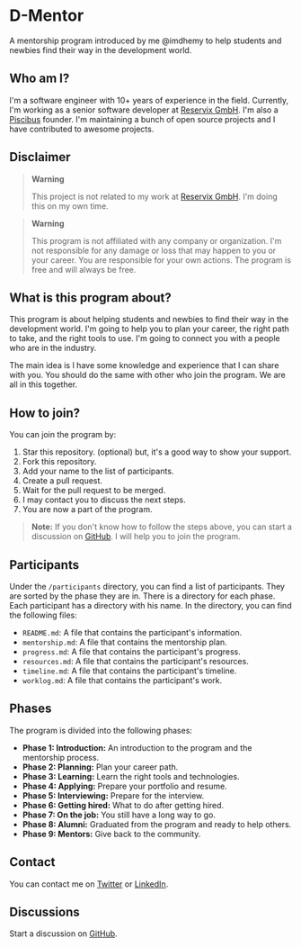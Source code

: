 # D-Mentor

A mentorship program introduced by me @imdhemy to help students and newbies find their way in the development world.

## Who am I?

I'm a software engineer with 10+ years of experience in the field. Currently, I'm working as a senior software developer
at [Reservix GmbH](https://www.reservix.de/). I'm also a [Piscibus](https://github.com/piscibus) founder. I'm
maintaining a bunch of open source projects and I have contributed to awesome projects.

## Disclaimer

> **Warning**
>
> This project is not related to my work at [Reservix GmbH](https://www.reservix.de/). I'm doing this on my own time.

> **Warning**
>
> This program is not affiliated with any company or organization. I'm not responsible for any damage or loss that may
> happen to you or your career. You are responsible for your own actions. The program is free and will always be free.

## What is this program about?

This program is about helping students and newbies to find their way in the development world. I'm going to help you to
plan your career, the right path to take, and the right tools to use. I'm going to connect you with a people who are in
the industry.

The main idea is I have some knowledge and experience that I can share with you. You should do the same with other who
join the program. We are all in this together.

## How to join?

You can join the program by:

1. Star this repository. (optional) but, it's a good way to show your support.
2. Fork this repository.
3. Add your name to the list of participants.
4. Create a pull request.
5. Wait for the pull request to be merged.
6. I may contact you to discuss the next steps.
7. You are now a part of the program.

> **Note:**
> If you don't know how to follow the steps above, you can start a discussion
> on [GitHub](https://github.com/imdhemy/d-mentor/discussions).
> I will help you to join the program.

## Participants

Under the `/participants` directory, you can find a list of participants. They are sorted by the phase they are in.
There is a directory for each phase. Each participant has a directory with his name. In the directory, you can find
the following files:

- `README.md`: A file that contains the participant's information.
- `mentorship.md`: A file that contains the mentorship plan.
- `progress.md`: A file that contains the participant's progress.
- `resources.md`: A file that contains the participant's resources.
- `timeline.md`: A file that contains the participant's timeline.
- `worklog.md`: A file that contains the participant's work.

## Phases

The program is divided into the following phases:

- **Phase 1: Introduction:** An introduction to the program and the mentorship process.
- **Phase 2: Planning:** Plan your career path.
- **Phase 3: Learning:** Learn the right tools and technologies.
- **Phase 4: Applying:** Prepare your portfolio and resume.
- **Phase 5: Interviewing:** Prepare for the interview.
- **Phase 6: Getting hired:** What to do after getting hired.
- **Phase 7: On the job:** You still have a long way to go.
- **Phase 8: Alumni:** Graduated from the program and ready to help others.
- **Phase 9: Mentors:** Give back to the community.

## Contact

You can contact me on [Twitter](https://twitter.com/imdhemy) or [LinkedIn](https://www.linkedin.com/in/imdhemy/).

## Discussions

Start a discussion on [GitHub](https://github.com/imdhemy/d-mentor/discussions).
